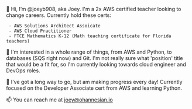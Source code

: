 👋 Hi, I’m @joeyb908, aka Joey. I'm a 2x AWS certified teacher looking to change careers. Currently hold these certs:

     - AWS Solutions Architect Assoicate
     - AWS Cloud Practitioner
     - FTCE Mathematics K-12 (Math teaching certificate for Florida teachers)

👀 I'm interested in a whole range of things, from AWS and Python, to databases (SQS right now) and Git. I'm not really sure what 'position' title that would be a fit for, so I'm currently looking towards cloud engineer and DevOps roles. 

🌱 I've got a long way to go, but am making progress every day! Currently focused on the Developer Associate cert from AWS and learning Python.

📫 You can reach me at joey@ohannesian.io

<!---
joeyb908/joeyb908 is a ✨ special ✨ repository because its `README.md` (this file) appears on your GitHub profile.
You can click the Preview link to take a look at your changes.
--->
